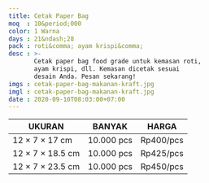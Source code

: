 ```yaml
---
title: Cetak Paper Bag
moq  : 10&period;000
color: 1 Warna
days : 21&ndash;28
pack : roti&comma; ayam krispi&comma;
desc : >-
       Cetak paper bag food grade untuk kemasan roti,
       ayam krispi, dll. Kemasan dicetak sesuai
       desain Anda. Pesan sekarang!
imgs : cetak-paper-bag-makanan-kraft.jpg
imgl : cetak-paper-bag-makanan-kraft.jpg
date : 2020-09-10T08:03:00+07:00
---
```


UKURAN                       | BANYAK     | HARGA
---------------------------- | ---------- | ---------
12 &times; 7 &times; 17 cm   | 10.000 pcs | Rp400/pcs
12 &times; 7 &times; 18.5 cm | 10.000 pcs | Rp425/pcs
12 &times; 7 &times; 23.5 cm | 10.000 pcs | Rp450/pcs